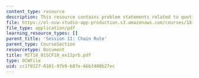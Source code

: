 ```yaml
---
content_type: resource
description: This resource contains problem statements related to quotient rule.
file: https://ol-ocw-studio-app-production.s3.amazonaws.com/courses/18-01sc-single-variable-calculus-fall-2010/cc1f0327010197b9b87e66b3408b27ec_MIT18_01SCF10_ex11prb.pdf
file_type: application/pdf
learning_resource_types: []
parent_title: 'Session 11: Chain Rule'
parent_type: CourseSection
resourcetype: Document
title: MIT18_01SCF10_ex11prb.pdf
type: OCWFile
uid: cc1f0327-0101-97b9-b87e-66b3408b27ec
---
```

